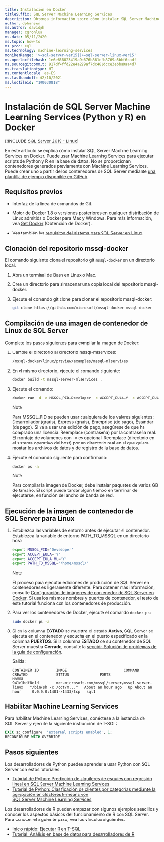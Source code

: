 ```yaml
---
title: Instalación en Docker
titleSuffix: SQL Server Machine Learning Services
description: Obtenga información sobre cómo instalar SQL Server Machine Learning Services (Python y R) en Docker.
author: dphansen
ms.author: davidph
manager: cgronlun
ms.date: 05/11/2020
ms.topic: how-to
ms.prod: sql
ms.technology: machine-learning-services
monikerRange: '>=sql-server-ver15||>=sql-server-linux-ver15'
ms.openlocfilehash: 1e6e658023419a9a676b861efb8769a5bbf6cadf
ms.sourcegitcommit: 917df4ffd22e4a229af7dc481dcce3ebba0aa4d7
ms.translationtype: HT
ms.contentlocale: es-ES
ms.lasthandoff: 02/10/2021
ms.locfileid: "100030818"
---
```

# <a name="install-sql-server-machine-learning-services-python-and-r-on-docker"></a>Instalación de SQL Server Machine Learning Services (Python y R) en Docker

[!INCLUDE [SQL Server 2019 - Linux](../includes/applies-to-version/sqlserver2019-linux.md)]

En este artículo se explica cómo instalar SQL Server Machine Learning Services en Docker. Puede usar Machine Learning Services para ejecutar scripts de Python y R en la base de datos. No se proporcionan contenedores generados previamente con Machine Learning Services. Puede crear uno a partir de los contenedores de SQL Server mediante [una plantilla de ejemplo disponible en GitHub](https://github.com/Microsoft/mssql-docker/tree/master/linux/preview/examples/mssql-mlservices).

## <a name="prerequisites"></a>Requisitos previos

- Interfaz de la línea de comandos de Git.

- Motor de Docker 1.8 o versiones posteriores en cualquier distribución de Linux admitida o Docker para Mac y Windows. Para más información, vea [Get Docker](https://docs.docker.com/get-docker/) (Obtención de Docker).

- Vea también los [requisitos del sistema para SQL Server en Linux](sql-server-linux-setup.md#system).

## <a name="clone-the-mssql-docker-repository"></a>Clonación del repositorio mssql-docker

El comando siguiente clona el repositorio git `mssql-docker` en un directorio local.

1. Abra un terminal de Bash en Linux o Mac.

2. Cree un directorio para almacenar una copia local del repositorio mssql-docker.

3. Ejecute el comando git clone para clonar el repositorio mssql-docker:

    ```bash
    git clone https://github.com/microsoft/mssql-docker mssql-docker
    ```

## <a name="build-a-sql-server-linux-container-image"></a>Compilación de una imagen de contenedor de Linux de SQL Server

Complete los pasos siguientes para compilar la imagen de Docker:

1. Cambie el directorio al directorio mssql-mlservices:
    
    ```bash
    /mssql-docker/linux/preview/examples/mssql-mlservices
    ```

2. En el mismo directorio, ejecute el comando siguiente:

    ```bash
    docker build -t mssql-server-mlservices .
    ```

3. Ejecute el comando:

    ```bash
    docker run -d -e MSSQL_PID=Developer -e ACCEPT_EULA=Y -e ACCEPT_EULA_ML=Y -e MSSQL_SA_PASSWORD=<password> -v <directory on the host OS>:/var/opt/mssql -p 1433:1433 mssql-server-mlservices
    ```
  
    > [!NOTE]
    > Para MSSQL_PID se pueden usar cualquiera de los valores siguientes: Desarrollador (gratis), Express (gratis), Enterprise (de pago), Estándar (de pago). Si va a usar una edición de pago, asegúrese de que ha comprado una licencia. Reemplace (contraseña) por la contraseña real. El montaje de volúmenes con -v es opcional. Reemplace (directorio en el sistema operativo del host) por un directorio real en el que quiera montar los archivos de datos y de registro de la base de datos.
    

4. Ejecute el comando siguiente para confirmarlo:

    ```bash
    docker ps -a
    ```

   > [!NOTE]
   > Para compilar la imagen de Docker, debe instalar paquetes de varios GB de tamaño. El script puede tardar algún tiempo en terminar de ejecutarse, en función del ancho de banda de red.

## <a name="run-the-sql-server-linux-container-image"></a>Ejecución de la imagen de contenedor de SQL Server para Linux

1. Establezca las variables de entorno antes de ejecutar el contenedor. Establezca la variable de entorno PATH_TO_MSSQL en un directorio host:

   ```bash
   export MSSQL_PID='Developer'
   export ACCEPT_EULA='Y'
   export ACCEPT_EULA_ML='Y'
   export PATH_TO_MSSQL='/home/mssql/'
   ```
  
   > [!NOTE]
   > El proceso para ejecutar ediciones de producción de SQL Server en contenedores es ligeramente diferente. Para obtener más información, consulte [Configuración de imágenes de contenedor de SQL Server en Docker](./sql-server-linux-docker-container-deployment.md). Si usa los mismos nombres y puertos de contenedor, el resto de este tutorial funciona con los contenedores de producción.

2. Para ver los contenedores de Docker, ejecute el comando `docker ps`:

   ```bash
   sudo docker ps -a
   ```

3. Si en la columna **ESTADO** se muestra el estado **Activo**, SQL Server se ejecuta en el contenedor y escucha en el puerto especificado en la columna **PUERTOS**. Si la columna **ESTADO** de su contenedor de SQL Server muestra **Cerrado**, consulte la [sección Solución de problemas de la guía de configuración](./sql-server-linux-docker-container-troubleshooting.md).

 
    Salida:

    ```
    CONTAINER ID        IMAGE                          COMMAND                  CREATED             STATUS              PORTS                    NAMES
    941e1bdf8e1d        mcr.microsoft.com/mssql/server/mssql-server-linux   "/bin/sh -c /opt/m..."   About an hour ago   Up About an hour     0.0.0.0:1401->1433/tcp   sql1
    ```

## <a name="enable-machine-learning-services"></a>Habilitar Machine Learning Services

Para habilitar Machine Learning Services, conéctese a la instancia de SQL Server y ejecute la siguiente instrucción de T-SQL:

```sql
EXEC sp_configure  'external scripts enabled', 1;
RECONFIGURE WITH OVERRIDE
```

## <a name="next-steps"></a>Pasos siguientes

Los desarrolladores de Python pueden aprender a usar Python con SQL Server con estos tutoriales:

+ [Tutorial de Python: Predicción de alquileres de esquíes con regresión lineal en SQL Server Machine Learning Services](../machine-learning/tutorials/python-ski-rental-linear-regression-deploy-model.md)
+ [Tutorial de Python: Clasificación de clientes por categorías mediante la agrupación en clústeres k-means con SQL Server Machine Learning Services](../machine-learning/tutorials/python-clustering-model.md)

Los desarrolladores de R pueden empezar con algunos ejemplos sencillos y conocer los aspectos básicos del funcionamiento de R con SQL Server. Para conocer el siguiente paso, vea los vínculos siguientes:

+ [Inicio rápido: Ejecutar R en T-SQL](../machine-learning/tutorials/quickstart-r-create-script.md)
+ [Tutorial: Análisis en base de datos para desarrolladores de R](../machine-learning/tutorials/r-taxi-classification-introduction.md)